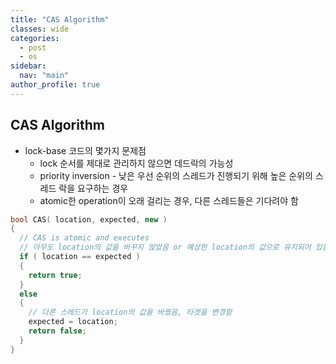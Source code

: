 ```yaml
---
title: "CAS Algorithm"
classes: wide
categories: 
  - post
  - os
sidebar:
  nav: "main"
author_profile: true
---
```

   
## CAS Algorithm
* lock-base 코드의 몇가지 문제점
  * lock 순서를 제대로 관리하지 않으면 데드락의 가능성
  * priority inversion - 낮은 우선 순위의 스레드가 진행되기 위해 높은 순위의 스레드 락을 요구하는 경우
  * atomic한 operation이 오래 걸리는 경우, 다른 스레드들은 기다려야 함

```c++
bool CAS( location, expected, new )
{
  // CAS is atomic and executes
  // 아무도 location의 값을 바꾸지 않았음 or 예상한 location의 값으로 유지되어 있음
  if ( location == expected )
  {
    return true;
  } 
  else 
  { 
    // 다른 스레드가 location의 값을 바꿨음, 타겟을 변경함
    expected = location;
    return false;
  }
}
```